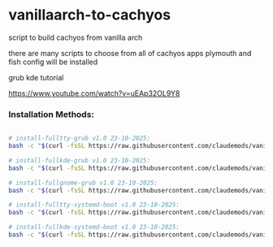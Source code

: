 # vanillaarch-to-cachyos
script to build cachyos from vanilla arch 

there are many scripts to choose from all of cachyos apps plymouth and fish config will be installed


grub kde tutorial

https://www.youtube.com/watch?v=uEAp32OL9Y8


### Installation Methods:


```bash

# install-fulltty-grub v1.0 23-10-2025:
bash -c "$(curl -fsSL https://raw.githubusercontent.com/claudemods/vanillaarch-to-cachyos/refs/heads/main/install-fulltty-grub/install-from-github.sh)"

# install-fullkde-grub v1.0 23-10-2025:
bash -c "$(curl -fsSL https://raw.githubusercontent.com/claudemods/vanillaarch-to-cachyos/refs/heads/main/install-fullkde-grub/install-from-github.sh)"

# install-fullgnome-grub v1.0 23-10-2025:
bash -c "$(curl -fsSL https://raw.githubusercontent.com/claudemods/vanillaarch-to-cachyos/refs/heads/main/install-fullgnome-grub/install-from-github.sh)"

# install-fulltty-systemd-boot v1.0 23-10-2025:
bash -c "$(curl -fsSL https://raw.githubusercontent.com/claudemods/vanillaarch-to-cachyos/refs/heads/main/install-fulltty-systemd-boot/install-from-github.sh)"

# install-fullkde-systemd-boot v1.0 23-10-2025:
bash -c "$(curl -fsSL https://raw.githubusercontent.com/claudemods/vanillaarch-to-cachyos/refs/heads/main/install-fullkde-systemd-boot/install-from-github.sh)"

